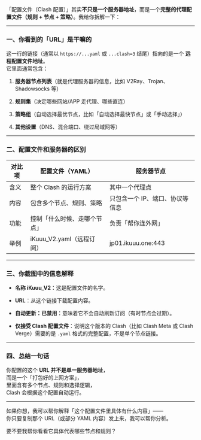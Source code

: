   「配置文件（Clash 配置）」其实**不只是一个服务器地址**，而是一个**完整的代理配置文件（规则 + 节点 + 策略）**。我给你拆解一下：

---

###  一、你看到的「URL」是干嘛的

这一行的链接（通常以 `https://...yaml` 或 `...clash=3` 结尾）指向的是一个 **远程配置文件地址**。  
它里面通常包含：

1. **服务器节点列表**（就是代理服务器的信息，比如 V2Ray、Trojan、Shadowsocks 等）
    
2. **规则集**（决定哪些网站/APP 走代理、哪些直连）
    
3. **策略组**（自动选择最优节点，比如「自动选择最快节点」或「手动选择」）
    
4. **其他设置**（DNS、混合端口、绕过局域网等）
    

---

###  二、配置文件和服务器的区别

|对比项|配置文件（YAML）|服务器节点|
|---|---|---|
|含义|整个 Clash 的运行方案|其中一个代理点|
|内容|包含多个节点、规则、策略|只包含一个 IP、端口、协议等信息|
|功能|控制「什么时候、走哪个节点」|负责「帮你连外网」|
|举例|iKuuu_V2.yaml（远程订阅）|jp01.ikuuu.one:443|

---

###  三、你截图中的信息解释

- **名称 iKuuu_V2**：这是配置文件的名字。
    
- **URL**：从这个链接下载配置内容。
    
- **自动更新：已禁用**：意味着它不会自动刷新订阅（有时节点会过期）。
    
- **仅接受 Clash 配置文件**：说明这个版本的 Clash（比如 Clash Meta 或 Clash Verge）需要的是 `.yaml` 格式的完整配置，不是单个节点链接。
    

---

###  四、总结一句话

你配置的这个 **URL 并不是单一服务器地址**，  
而是一个「打包好的上网方案」，  
里面含有多个节点、规则和选择逻辑，  
Clash 会根据这个配置自动运行。

---

如果你想，我可以帮你解释「这个配置文件里具体有什么内容」——  
你只要复制那个 URL（或部分 YAML 内容）发上来，我可以帮你分析。

要不要我帮你看看它具体代表哪些节点和规则？